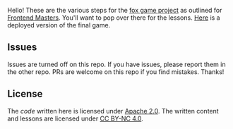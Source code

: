 Hello! These are the various steps for the [fox game project][site] as outlined for [Frontend Masters][fem]. You'll want to pop over there for the lessons. [Here][game] is a deployed version of the final game.

## Issues

Issues are turned off on this repo. If you have issues, please report them in the other repo. PRs are welcome on this repo if you find mistakes. Thanks!

## License

The _code_ written here is licensed under [Apache 2.0][apache]. The written content and lessons are licensed under [CC BY-NC 4.0][cc].

[fem]: https://frontendmasters.com/
[site]: https://btholt.github.io/project-fox-game-site/
[cc]: https://creativecommons.org/licenses/by-nc/4.0/legalcode
[apache]: https://www.apache.org/licenses/LICENSE-2.0.txt
[game]: https://btholt.github.io/project-files-for-fox-game/
